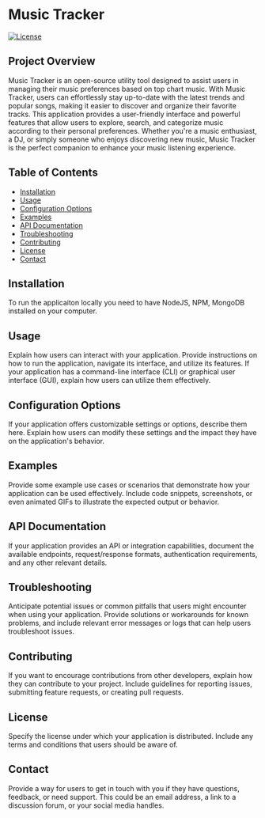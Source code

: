 # Music Tracker

[![License](https://img.shields.io/badge/license-MIT-blue.svg)](https://opensource.org/licenses/MIT)

## Project Overview

Music Tracker is an open-source utility tool designed to assist users in managing their music preferences based on top chart music. With Music Tracker, users can effortlessly stay up-to-date with the latest trends and popular songs, making it easier to discover and organize their favorite tracks. This application provides a user-friendly interface and powerful features that allow users to explore, search, and categorize music according to their personal preferences. Whether you're a music enthusiast, a DJ, or simply someone who enjoys discovering new music, Music Tracker is the perfect companion to enhance your music listening experience.

## Table of Contents

- [Installation](#installation)
- [Usage](#usage)
- [Configuration Options](#configuration-options)
- [Examples](#examples)
- [API Documentation](#api-documentation)
- [Troubleshooting](#troubleshooting)
- [Contributing](#contributing)
- [License](#license)
- [Contact](#contact)

## Installation

To run the applicaiton locally you need to have NodeJS, NPM, MongoDB installed on your computer.

## Usage

Explain how users can interact with your application. Provide instructions on how to run the application, navigate its interface, and utilize its features. If your application has a command-line interface (CLI) or graphical user interface (GUI), explain how users can utilize them effectively.

## Configuration Options

If your application offers customizable settings or options, describe them here. Explain how users can modify these settings and the impact they have on the application's behavior.

## Examples

Provide some example use cases or scenarios that demonstrate how your application can be used effectively. Include code snippets, screenshots, or even animated GIFs to illustrate the expected output or behavior.

## API Documentation

If your application provides an API or integration capabilities, document the available endpoints, request/response formats, authentication requirements, and any other relevant details.

## Troubleshooting

Anticipate potential issues or common pitfalls that users might encounter when using your application. Provide solutions or workarounds for known problems, and include relevant error messages or logs that can help users troubleshoot issues.

## Contributing

If you want to encourage contributions from other developers, explain how they can contribute to your project. Include guidelines for reporting issues, submitting feature requests, or creating pull requests.

## License

Specify the license under which your application is distributed. Include any terms and conditions that users should be aware of.

## Contact

Provide a way for users to get in touch with you if they have questions, feedback, or need support. This could be an email address, a link to a discussion forum, or your social media handles.
